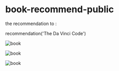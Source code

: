 # book-recommend-public

the recommendation to :


recommendation('The Da Vinci Code')


![book](https://github.com/Alphakitty54/book-recommend-public/assets/79658668/16770d85-6a1e-48cc-91e2-082470cd9e1a)

![book](https://github.com/Alphakitty54/book-recommend-public/assets/79658668/1ca9a277-b41b-41d0-9fcc-dfe6faaa59e3)


![book](https://github.com/Alphakitty54/book-recommend-public/assets/79658668/8888e495-2296-4910-b9db-830e4f5893b5)



